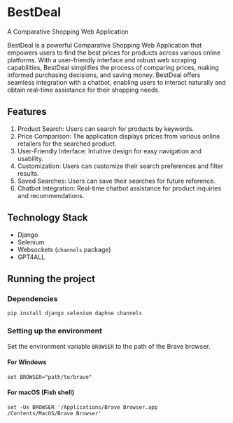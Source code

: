 # BestDeal
A Comparative Shopping Web Application


BestDeal is a powerful Comparative Shopping Web Application that empowers users to find the best prices for products across various online platforms. With a user-friendly interface and robust web scraping capabilities, BestDeal simplifies the process of comparing prices, making informed purchasing decisions, and saving money. BestDeal offers seamless integration with a chatbot, enabling users to interact naturally and obtain real-time assistance for their shopping needs.

## Features
1. Product Search: Users can search for products by keywords.
2. Price Comparison: The application displays prices from various online retailers for the searched product.
3. User-Friendly Interface: Intuitive design for easy navigation and usability.
4. Customization: Users can customize their search preferences and filter results.
5. Saved Searches: Users can save their searches for future reference.
6. Chatbot Integration: Real-time chatbot assistance for product inquiries and recommendations.

## Technology Stack
* Django
* Selenium
* Websockets (`channels` package)
* GPT4ALL

## Running the project
### Dependencies
```
pip install django selenium daphne channels
```
### Setting up the environment
Set the environment variable `BROWSER` to the path of the Brave browser.
#### For Windows
```
set BROWSER="path/to/brave"
```

#### For macOS (Fish shell)
```
set -Ux BROWSER '/Applications/Brave Browser.app
/Contents/MacOS/Brave Browser'
```
